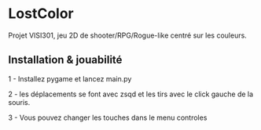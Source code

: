 # LostColor
Projet VISI301, jeu 2D de shooter/RPG/Rogue-like centré sur les couleurs.

## Installation & jouabilité

1 - Installez pygame et lancez main.py

2 - les déplacements se font avec zsqd et les tirs avec le click gauche de la souris.

3 - Vous pouvez changer les touches dans le menu controles 

